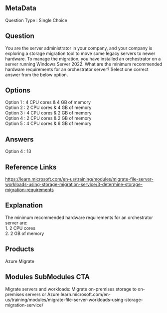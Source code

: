 ## MetaData
Question Type : Single Choice

## Question
You are the server administrator in your company, and your company is exploring a storage migration tool to move some legacy servers to newer hardware. To manage the migration, you have installed an orchestrator on a server running Windows Server 2022. What are the minimum recommended hardware requirements for an orchestrator server? Select one correct answer from the below option.              

## Options
Option 1 : 4 CPU cores & 4 GB of memory       
Option 2 : 2 CPU cores & 4 GB of memory    
Option 3 : 4 CPU cores & 2 GB of memory      
Option 4 : 2 CPU cores & 2 GB of memory  
Option 5 : 4 CPU cores & 6 GB of memory   

## Answers
Option 4 : 13

## Reference Links
https://learn.microsoft.com/en-us/training/modules/migrate-file-server-workloads-using-storage-migration-service/3-determine-storage-migration-requirements 

## Explanation
The minimum recommended hardware requirements for an orchestrator server are:<br>1. 2 CPU cores <br>2. 2 GB of memory   

## Products
Azure Migrate
               
## Modules SubModules CTA
Migrate servers and workloads: Migrate on-premises storage to on-premises servers or Azure:learn.microsoft.com/en-us/training/modules/migrate-file-server-workloads-using-storage-migration-service/